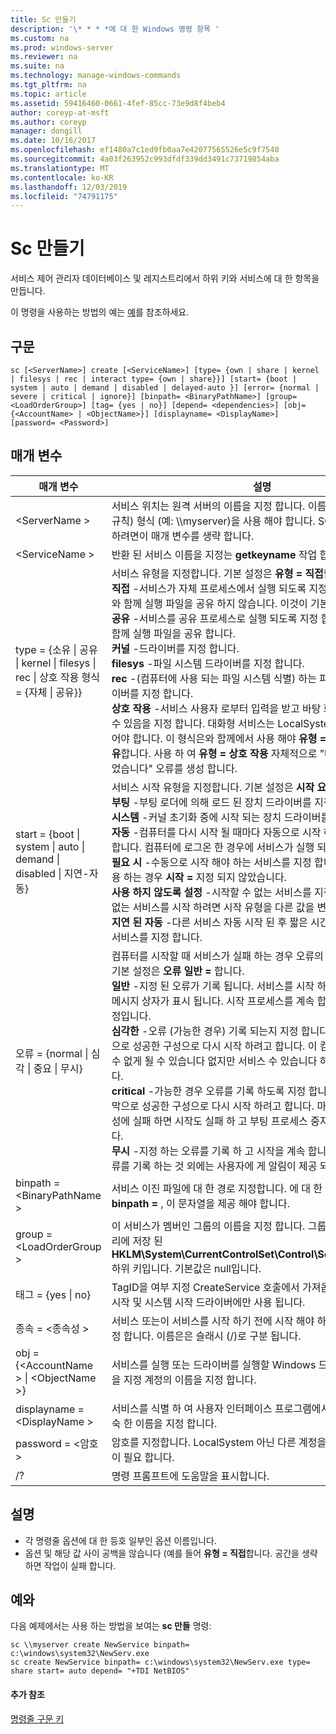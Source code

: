 ```yaml
---
title: Sc 만들기
description: '\* * * *에 대 한 Windows 명령 항목 '
ms.custom: na
ms.prod: windows-server
ms.reviewer: na
ms.suite: na
ms.technology: manage-windows-commands
ms.tgt_pltfrm: na
ms.topic: article
ms.assetid: 59416460-0661-4fef-85cc-73e9d8f4beb4
author: coreyp-at-msft
ms.author: coreyp
manager: dongill
ms.date: 10/16/2017
ms.openlocfilehash: ef1480a7c1ed9fb0aa7e42077565526e5c9f7540
ms.sourcegitcommit: 4a03f263952c993dfdf339dd3491c73719854aba
ms.translationtype: MT
ms.contentlocale: ko-KR
ms.lasthandoff: 12/03/2019
ms.locfileid: "74791175"
---
```

# <a name="sc-create"></a>Sc 만들기



서비스 제어 관리자 데이터베이스 및 레지스트리에서 하위 키와 서비스에 대 한 항목을 만듭니다.

이 명령을 사용하는 방법의 예는 [예](#BKMK_examples)를 참조하세요.

## <a name="syntax"></a>구문

```
sc [<ServerName>] create [<ServiceName>] [type= {own | share | kernel | filesys | rec | interact type= {own | share}}] [start= {boot | system | auto | demand | disabled | delayed-auto }] [error= {normal | severe | critical | ignore}] [binpath= <BinaryPathName>] [group= <LoadOrderGroup>] [tag= {yes | no}] [depend= <dependencies>] [obj= {<AccountName> | <ObjectName>}] [displayname= <DisplayName>] [password= <Password>]
```

## <a name="parameters"></a>매개 변수

|매개 변수|설명|
|---------|-----------|
|\<ServerName >|서비스 위치는 원격 서버의 이름을 지정 합니다. 이름은 UNC (범용 명명 규칙) 형식 (예: \\\\myserver)을 사용 해야 합니다. SC.exe를 로컬로 실행 하려면이 매개 변수를 생략 합니다.|
|\<ServiceName >|반환 된 서비스 이름을 지정는 **getkeyname** 작업 합니다.|
|type = {소유 \| 공유 \| kernel \| filesys \| rec \| 상호 작용 형식 = {자체 \| 공유}}|서비스 유형을 지정합니다. 기본 설정은 **유형 = 직접**합니다.</br>**직접** -서비스가 자체 프로세스에서 실행 되도록 지정 합니다. 다른 서비스와 함께 실행 파일을 공유 하지 않습니다. 이것이 기본 설정입니다.</br>**공유** -서비스를 공유 프로세스로 실행 되도록 지정 합니다. 다른 서비스와 함께 실행 파일을 공유 합니다.</br>**커널** -드라이버를 지정 합니다.</br>**filesys** -파일 시스템 드라이버를 지정 합니다.</br>**rec** -(컴퓨터에 사용 되는 파일 시스템 식별) 하는 파일 시스템 인식 드라이버를 지정 합니다.</br>**상호 작용** -서비스 사용자 로부터 입력을 받고 바탕 화면에서 상호 작용할 수 있음을 지정 합니다. 대화형 서비스는 LocalSystem 계정에서 실행 되어야 합니다. 이 형식은와 함께에서 사용 해야 **유형 = 자체** 또는 **유형 = 공유**합니다. 사용 하 여 **유형 = 상호 작용** 자체적으로 "매개 변수가 잘못 되었습니다" 오류를 생성 합니다.|
|start = {boot \| system \| auto \| demand \| disabled \| 지연-자동}|서비스 시작 유형을 지정합니다. 기본 설정은 **시작 요청 =** 합니다.</br>**부팅** -부팅 로더에 의해 로드 된 장치 드라이버를 지정 합니다.</br>**시스템** -커널 초기화 중에 시작 되는 장치 드라이버를 지정 합니다.</br>**자동** -컴퓨터를 다시 시작 될 때마다 자동으로 시작 하는 서비스를 지정 합니다. 컴퓨터에 로그온 한 경우에 서비스가 실행 되는 참고 합니다.</br>**필요 시** -수동으로 시작 해야 하는 서비스를 지정 합니다. 이 기본값을 사용 하는 경우 **시작 =** 지정 되지 않았습니다.</br>**사용 하지 않도록 설정** -시작할 수 없는 서비스를 지정 합니다. 사용할 수 없는 서비스를 시작 하려면 시작 유형을 다른 값을 변경 합니다.</br>**지연 된 자동** -다른 서비스 자동 시작 된 후 짧은 시간 자동으로 시작 되는 서비스를 지정 합니다.|
|오류 = {normal \| 심각 \| 중요 \| 무시}|컴퓨터를 시작할 때 서비스가 실패 하는 경우 오류의 심각도 지정 합니다. 기본 설정은 **오류 일반 =** 합니다.</br>**일반** -지정 된 오류가 기록 됩니다. 서비스를 시작 하지 못했음을 알리는 메시지 상자가 표시 됩니다. 시작 프로세스를 계속 합니다. 이것이 기본 설정입니다.</br>**심각한** -오류 (가능한 경우) 기록 되는지 지정 합니다. 컴퓨터가는 마지막으로 성공한 구성으로 다시 시작 하려고 합니다. 이 컴퓨터를 다시 시작할 수 없게 될 수 있습니다 없지만 서비스 수 있습니다 하지 실행할 수 있습니다.</br>**critical** -가능한 경우 오류를 기록 하도록 지정 합니다. 컴퓨터가는 마지막으로 성공한 구성으로 다시 시작 하려고 합니다. 마지막으로 성공한 구성에 실패 하면 시작도 실패 하 고 부팅 프로세스 중지 오류를 중단 합니다.</br>**무시** -지정 하는 오류를 기록 하 고 시작을 계속 합니다. 이벤트 로그에 오류를 기록 하는 것 외에는 사용자에 게 알림이 제공 되지 않습니다.|
|binpath = \<BinaryPathName >|서비스 이진 파일에 대 한 경로 지정합니다. 에 대 한 기본값이 없으면 **binpath =** , 이 문자열을 제공 해야 합니다.|
|group = \<LoadOrderGroup >|이 서비스가 멤버인 그룹의 이름을 지정 합니다. 그룹 목록에서 레지스트리에 저장 된 **HKLM\System\CurrentControlSet\Control\ServiceGroupOrder** 하위 키입니다. 기본값은 null입니다.|
|태그 = {yes \| no}|TagID을 여부 지정 CreateService 호출에서 가져옵니다. 태그는 부팅 시작 및 시스템 시작 드라이버에만 사용 됩니다.|
|종속 = \<종속성 >|서비스 또는이 서비스를 시작 하기 전에 시작 해야 하는 그룹의 이름을 지정 합니다. 이름은은 슬래시 (/)로 구분 됩니다.|
|obj = {\<AccountName > \| \<ObjectName >}|서비스를 실행 또는 드라이버를 실행할 Windows 드라이버 개체의 이름을 지정 계정의 이름을 지정 합니다.|
|displayname = \<DisplayName >|서비스를 식별 하 여 사용자 인터페이스 프로그램에서 사용할 수 있는 친숙 한 이름을 지정 합니다.|
|password = \<암호 >|암호를 지정합니다. LocalSystem 아닌 다른 계정을 사용 하는 경우 이것이 필요 합니다.|
|/?|명령 프롬프트에 도움말을 표시합니다.|

## <a name="remarks"></a>설명

-   각 명령줄 옵션에 대 한 등호 일부인 옵션 이름입니다.
-   옵션 및 해당 값 사이 공백을 않습니다 (예를 들어 **유형 = 직접**합니다. 공간을 생략 하면 작업이 실패 합니다.

## <a name="BKMK_examples"></a>예와

다음 예제에서는 사용 하는 방법을 보여는 **sc 만들** 명령:
```
sc \\myserver create NewService binpath= c:\windows\system32\NewServ.exe
sc create NewService binpath= c:\windows\system32\NewServ.exe type= share start= auto depend= "+TDI NetBIOS"
```

#### <a name="additional-references"></a>추가 참조

[명령줄 구문 키](command-line-syntax-key.md)
